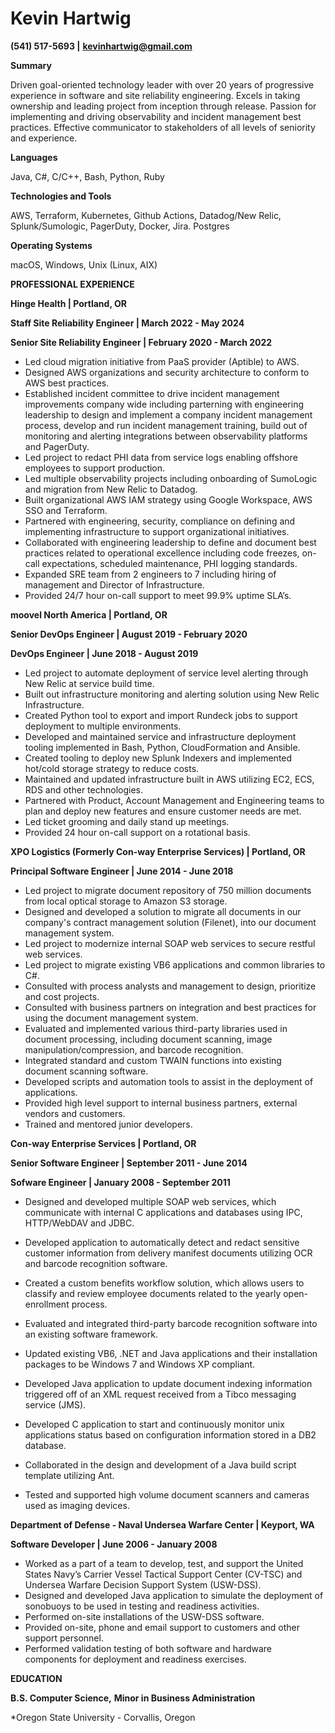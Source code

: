 # **Kevin Hartwig**

**(541) 517-5693 |** [**kevinhartwig@gmail.com**](mailto:kevinhartwig@gmail.com)

**Summary**

Driven goal-oriented technology leader with over 20 years of progressive experience in software and site reliability engineering. Excels in taking ownership and leading project from inception through release. Passion for implementing and driving observability and incident management best practices. Effective communicator to stakeholders of all levels of seniority and experience. 

**Languages**  

Java, C#, C/C++, Bash, Python, Ruby 

**Technologies and Tools**

AWS, Terraform, Kubernetes, Github Actions, Datadog/New Relic, Splunk/Sumologic, PagerDuty, Docker, Jira. Postgres

**Operating Systems**

macOS, Windows, Unix (Linux, AIX)

**PROFESSIONAL EXPERIENCE**

**Hinge Health | Portland, OR** 

**Staff Site Reliability Engineer | March 2022 - May 2024**

**Senior Site Reliability Engineer | February 2020 - March 2022**

- Led cloud migration initiative from PaaS provider (Aptible) to AWS.
- Designed AWS organizations and security architecture to conform to AWS best practices.
- Established incident committee to drive incident management improvements company wide including parterning with engineering leadership to design and implement a company incident management process, develop and run incident management training, build out of monitoring and alerting integrations between observability platforms and PagerDuty.
- Led project to redact PHI data from service logs enabling offshore employees to support production.
- Led multiple observability projects including onboarding of SumoLogic and migration from New Relic to Datadog.
- Built organizational AWS IAM strategy using Google Workspace, AWS SSO and Terraform. 
- Partnered with engineering, security, compliance on defining and implementing infrastructure to support organizational initiatives. 
- Collaborated with engineering leadership to define and document best practices related to operational excellence including code freezes, on-call expectations, scheduled maintenance, PHI logging standards.
- Expanded SRE team from 2 engineers to 7 including hiring of management and Director of Infrastructure.
- Provided 24/7 hour on-call support to meet 99.9% uptime SLA’s.

**moovel North America | Portland, OR** 

**Senior DevOps Engineer | August 2019 - February 2020**

**DevOps Engineer | June 2018 - August 2019**

- Led project to automate deployment of service level alerting through New Relic at service build time. 
- Built out infrastructure monitoring and alerting solution using New Relic Infrastructure.
- Created Python tool to export and import Rundeck jobs to support deployment to multiple environments.
- Developed and maintained service and infrastructure deployment tooling implemented in Bash, Python, CloudFormation and Ansible.
- Created tooling to deploy new Splunk Indexers and implemented hot/cold storage strategy to reduce costs.
- Maintained and updated infrastructure built in AWS utilizing EC2, ECS, RDS and other technologies. 
- Partnered with Product, Account Management and Engineering teams to plan and deploy new features and ensure customer needs are met.
- Led ticket grooming and daily stand up meetings. 
- Provided 24 hour on-call support on a rotational basis.

**XPO Logistics (Formerly Con-way Enterprise Services) | Portland, OR**

**Principal Software Engineer | June 2014 - June 2018**

- Led project to migrate document repository of 750 million documents from local optical storage to Amazon S3 storage. 
- Designed and developed a solution to migrate all documents in our company's contract management solution (Filenet), into our document management system.
- Led project to modernize internal SOAP web services to secure restful web services. 
- Led project to migrate existing VB6 applications and common libraries to C#. 
- Consulted with process analysts and management to design, prioritize and cost projects.
- Consulted with business partners on integration and best practices for using the document management system. 
- Evaluated and implemented various third-party libraries used in document processing, including document scanning, image manipulation/compression, and barcode recognition.
- Integrated standard and custom TWAIN functions into existing document scanning software.
- Developed scripts and automation tools to assist in the deployment of applications.
- Provided high level support to internal business partners, external vendors and customers.
- Trained and mentored junior developers.

**Con-way Enterprise Services | Portland, OR**

**Senior Software Engineer | September 2011 - June 2014**

**Sofware Engineer | January 2008 - September 2011**

- Designed and developed multiple SOAP web services, which communicate with internal C applications and databases using IPC, HTTP/WebDAV and JDBC.
- Developed application to automatically detect and redact sensitive customer information from delivery manifest documents utilizing OCR and barcode recognition software.
- Created a custom benefits workflow solution, which allows users to classify and review employee documents related to the yearly open-enrollment process.
- Evaluated and integrated third-party barcode recognition software into an existing software framework.
- Updated existing VB6, .NET and Java applications and their installation packages to be Windows 7 and Windows XP compliant.

- Developed Java application to update document indexing information triggered off of an XML request received from a Tibco messaging service (JMS).
- Developed C application to start and continuously monitor unix applications status based on configuration information stored in a DB2 database.
- Collaborated in the design and development of a Java build script template utilizing Ant. 
- Tested and supported high volume document scanners and cameras used as imaging devices.

**Department of Defense - Naval Undersea Warfare Center | Keyport, WA**

**Software Developer | June 2006 - January 2008**

- Worked as a part of a team to develop, test, and support the United States Navy’s Carrier Vessel Tactical Support Center (CV-TSC) and Undersea Warfare Decision Support System (USW-DSS).
- Designed and developed Java application to simulate the deployment of sonobuoys to be used in testing and readiness activities.
- Performed on-site installations of the USW-DSS software.
- Provided on-site, phone and email support to customers and other support personnel.
- Performed validation testing of both software and hardware components for deployment and readiness exercises.

**EDUCATION**

**B.S. Computer Science,** **Minor in Business Administration** 

*Oregon State University - Corvallis, Oregon